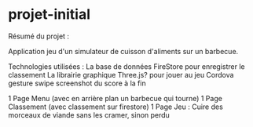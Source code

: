 # projet-initial

Résumé du projet :

Application jeu d'un simulateur de cuisson d'aliments sur un barbecue.


Technologies utilisées : 
La base de données FireStore pour enregistrer le classement
La librairie graphique Three.js? pour jouer au jeu
Cordova
gesture swipe
screenshot du score à la fin

1 Page Menu (avec en arrière plan un barbecue qui tourne)
1 Page Classement (avec classement sur firestore)
1 Page Jeu : Cuire des morceaux de viande sans les cramer, sinon perdu

